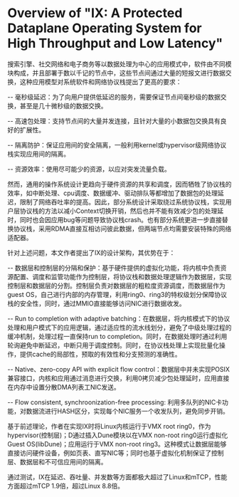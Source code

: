 # Overview of "IX: A Protected Dataplane Operating System for High Throughput and Low Latency"

搜索引擎、社交网络和电子商务等以数据处理为中心的应用模式中，软件由不同模块构成，并且部署于数以千记的节点中，这些节点间通过大量的短报文进行数据交换，这种应用模型对系统软件和网络协议栈提出了更高的要求：

-- 毫秒级延迟：为了向用户提供低延迟的服务，需要保证节点间毫秒级的数据交换，甚至是几十微秒级的数据交换。

-- 高速包处理：支持节点间的大量并发连接，且针对大量的小数据包交换具有良好的扩展性。

-- 隔离防护：保证应用间的安全隔离，一般利用kernel或hypervisor级网络协议栈实现应用间的隔离。

-- 资源效率：使用尽可能少的资源，以应对突发流量负载。

然而，通用的操作系统设计更趋向于硬件资源的共享和调度，因而牺牲了协议栈的效率，如中断处理、cpu调度、数据缓冲、驱动排队等都增加了数据包的处理延迟，限制了网络吞吐率的提高。因此，部分系统设计采取绕过系统协议栈，实现用户层协议栈的方法以减小Context切换开销，然后也并不能有效减少包的处理延时，同时也会因应用bug等问题导致协议栈crash。也有部分系统更进一步直接替换协议栈，采用RDMA直接互相访问彼此数据，但两端节点均需要安装特殊的网络适配器。

针对上述问题，本文作者提出了IX的设计架构，其优势在于：

-- 数据层和控制层的分隔和保护：基于硬件提供的虚拟化功能，将内核中负责资源配置、调度和监管功能作为控制层，将协议栈和数据处理逻辑作为数据层，实现控制层和数据层的分割。控制层负责对数据层的粗粒度资源调度，而数据层作为guest OS，自己进行内部的内存管理，利用ring0、ring3的特权级划分保障协议栈的安全性，同时，通过MMIO直接能够访问NIC进行数据收发。

-- Run to completion with adaptive batching：在数据层，将内核模式下的协议处理和用户模式下的应用逻辑，通过适应性的流水线划分，避免了中级处理过程的缓冲机制，处理过程一直保持run to completion。同时，在数据处理时通过利用轮询避免中断延迟，中断只用于调度控制。同时，在协议栈处理上实现批量化操作，提供cache的局部性，预取的有效性和分支预测的准确性。

-- Native、zero-copy API with explicit flow control：数据层中并未实现POSIX兼容接口，内核和应用通过消息进行交换，利用0拷贝减少包处理延时，应用直接在内存中设置分散DMA列表工NIC发送。

-- Flow consistent, synchroonization-free processing: 利用多队列的NIC卡功能，对数据流进行HASH区分，实现每个NIC服务一个收发队列，避免同步开销。

基于前述理论，作者在实现IX时将Linux内核运行于VMX root ring0，作为hypervisor(控制层)；D通过插入Dune模块以在VMX non-root ring0运行虚拟化Guest OS(libDune)；应用运行于VMX non-root ring3。这种模式让数据层能够直接访问硬件设备，例如页表、直写NIC等；同时也基于虚拟化机制保证了控制层、数据层和不可信应用间的隔离。

通过测试，IX在延迟、吞吐量、并发数等方面都极大超过了Linux和mTCP，性能方面超过mTCP 1.9倍，超过Linux 8.8倍。